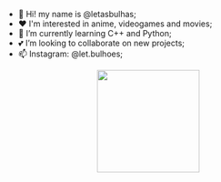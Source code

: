 - 👋 Hi! my name is @letasbulhas;
- ❤️ I'm interested in anime, videogames and movies;
- 🌱 I’m currently learning C++ and Python;
- 💕 I’m looking to collaborate on new projects;
- 📫 Instagram: @let.bulhoes;


<div align="center">
  <a href="https://github.com/letasbulhas">
  <img height="180em" src="https://github-readme-stats.vercel.app/api?username=letasbulhas&show_icons=true&theme=dracula&include_all_commits=true&count_private=true"/>
  

<!--
**letasbulhas/letasbulhas** is a ✨ _special_ ✨ repository because its `README.md` (this file) appears on your GitHub profile
